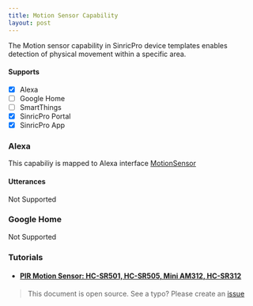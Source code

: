 ```yaml
---
title: Motion Sensor Capability
layout: post
---
```


The Motion sensor capability in SinricPro device templates enables detection of physical movement within a specific area.

#### Supports
 - [x]  Alexa
 - [ ]  Google Home
 - [ ]  SmartThings
 - [x]  SinricPro Portal
 - [x]  SinricPro App

### Alexa 
This capabiliy is mapped to Alexa interface [MotionSensor](https://developer.amazon.com/en-US/docs/alexa/device-apis/alexa-motionsensor.html)

#### Utterances
Not Supported

### Google Home
Not Supported

### Tutorials
- #### [PIR Motion Sensor: HC-SR501, HC-SR505, Mini AM312, HC-SR312](https://help.sinric.pro/pages/tutorials/motion-sensors/HC-SR501-HC-SR505-AM312-HC-SR312.html)

> This document is open source. See a typo? Please create an [issue](https://github.com/sinricpro/help-docs)
